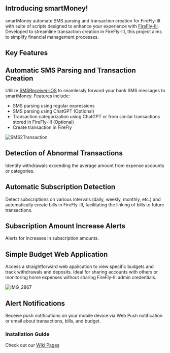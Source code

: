 ## Introducing smartMoney!

smartMoney automate SMS parsing and transaction creation for FireFly-III with suite of scripts designed to enhance your experience with [FireFly-III](https://firefly-iii.org/). Developed to streamline transaction creation in FireFly-III, this project aims to simplify financial management processes.

## Key Features

## Automatic SMS Parsing and Transaction Creation
Utilize [SMSReceiver-iOS](https://github.com/mrahmadt/SMSReceiver-iOS) to seamlessly forward your bank SMS messages to smartMoney. Features include:
- SMS parsing using regular expressions
- SMS parsing using ChatGPT (Optional)
- Transaction categorization using ChatGPT or from similar transactions stored in FireFly-III (Optional)
- Create transaction in FireFly


![SMS2Transaction](https://github.com/mrahmadt/smartMoney/assets/957921/6a07c029-9d71-49f8-a427-655c91d44c96)



## Detection of Abnormal Transactions
Identify withdrawals exceeding the average amount from expense accounts or categories.

## Automatic Subscription Detection
Detect subscriptions on various intervals (daily, weekly, monthly, etc.) and automatically create bills in FireFly-III, facilitating the linking of bills to future transactions.

## Subscription Amount Increase Alerts
Alerts for increases in subscription amounts.

## Simple Budget Web Application
Access a straightforward web application to view specific budgets and track withdrawals and deposits. Ideal for sharing accounts with others or monitoring home expenses without sharing FireFly-III admin credentials.

![IMG_2867](https://github.com/mrahmadt/smartMoney/assets/957921/9bdd2583-2cb9-4fe6-bd9c-8808c8d894fe)

## Alert Notifications
Receive push notifications on your mobile device via Web Push notification or email about transactions, bills, and budget.


### Installation Guide
Check out our [Wiki Pages](https://github.com/mrahmadt/smartMoney/wiki)
